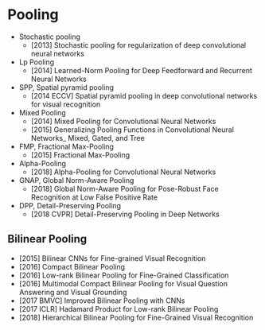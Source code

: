 # Pooling
- Stochastic pooling
    - [2013] Stochastic pooling for regularization of deep convolutional neural networks
- Lp Pooling
    - [2014] Learned-Norm Pooling for Deep Feedforward and Recurrent Neural Networks
- SPP, Spatial pyramid pooling
    - [2014 ECCV] Spatial pyramid pooling in deep convolutional networks for visual recognition
- Mixed Pooling
    - [2014] Mixed Pooling for Convolutional Neural Networks
    - [2015] Generalizing Pooling Functions in Convolutional Neural Networks_ Mixed, Gated, and Tree
- FMP, Fractional Max-Pooling
    - [2015] Fractional Max-Pooling
- Alpha-Pooling
    - [2018] Alpha-Pooling for Convolutional Neural Networks
- GNAP, Global Norm-Aware Pooling
    - [2018] Global Norm-Aware Pooling for Pose-Robust Face Recognition at Low False Positive Rate
- DPP, Detail-Preserving Pooling
    - [2018 CVPR] Detail-Preserving Pooling in Deep Networks
    
## Bilinear Pooling
- [2015] Bilinear CNNs for Fine-grained Visual Recognition
- [2016] Compact Bilinear Pooling
- [2016] Low-rank Bilinear Pooling for Fine-Grained Classification
- [2016] Multimodal Compact Bilinear Pooling for Visual Question Answering and Visual Grounding
- [2017 BMVC] Improved Bilinear Pooling with CNNs
- [2017 ICLR] Hadamard Product for Low-rank Bilinear Pooling
- [2018] Hierarchical Bilinear Pooling for Fine-Grained Visual Recognition

